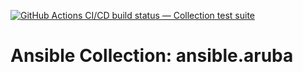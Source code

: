 [![GitHub Actions CI/CD build status — Collection test suite](https://github.com/ansible-collection-migration/ansible.aruba/workflows/Collection%20test%20suite/badge.svg?branch=master)](https://github.com/ansible-collection-migration/ansible.aruba/actions?query=workflow%3A%22Collection%20test%20suite%22)

Ansible Collection: ansible.aruba
=================================================